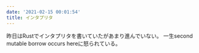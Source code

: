 ```yaml
---
date: '2021-02-15 00:01:54'
title: インタプリタ
---
```


昨日はRustでインタプリタを書いていたがあまり進んでいない。
一生second mutable borrow occurs hereに怒られている。